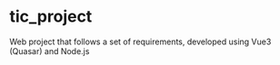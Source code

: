 # tic_project
Web project that follows a set of requirements, developed using Vue3 (Quasar) and Node.js

